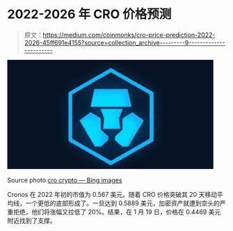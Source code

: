# 2022-2026 年 CRO 价格预测

> 原文：<https://medium.com/coinmonks/cro-price-prediction-2022-2026-45ff691e4155?source=collection_archive---------9----------------------->

![](img/1453b94149669fae4e21be60781f8a58.png)

Source photo [cro crypto — Bing images](https://www.bing.com/images/search?view=detailV2&ccid=wknccYZK&id=A3D49DC91A32CF70767B50B0E0F21AD59390408C&thid=OIP.wknccYZKNyGpUPvLCpUwxwHaD7&mediaurl=https%3a%2f%2fsincecoin.com%2fwp-content%2fuploads%2f2021%2f06%2fwhat-is-crypto-com-coin-cro-800x424.jpg&cdnurl=https%3a%2f%2fth.bing.com%2fth%2fid%2fR.c249dc71864a3721a950fbcb0a9530c7%3frik%3djECQk9Ua8uCwUA%26pid%3dImgRaw%26r%3d0%26sres%3d1%26sresct%3d1%26srh%3d689%26srw%3d1300&exph=424&expw=800&q=cro+crypto&simid=608029449439089095&FORM=IRPRST&ck=0179FE7D9D1E4276E55A5838744A2C6F&selectedIndex=4&ajaxhist=0&ajaxserp=0)

Cronos 在 2022 年初的市值为 0.567 美元。随着 CRO 价格突破其 20 天移动平均线，一个更低的底部形成了。一旦达到 0.5889 美元，加密资产就遭到空头的严重拒绝，他们将涨幅又拉低了 20%。结果，在 1 月 19 日，价格在 0.4469 美元附近找到了支撑。